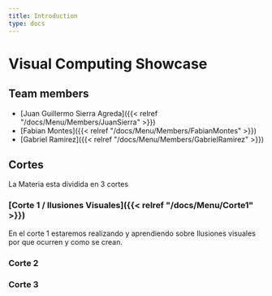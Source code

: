 ```yaml
---
title: Introduction
type: docs
---
```


# Visual Computing Showcase

## Team members

- [Juan Guillermo Sierra Agreda]({{< relref "/docs/Menu/Members/JuanSierra" >}})
- [Fabian Montes]({{< relref "/docs/Menu/Members/FabianMontes" >}})
- [Gabriel Ramirez]({{< relref "/docs/Menu/Members/GabrielRamirez" >}})

## Cortes

La Materia esta dividida en 3 cortes 

### [Corte 1 / Ilusiones Visuales]({{< relref "/docs/Menu/Corte1" >}})

En el corte 1 estaremos realizando y aprendiendo sobre Ilusiones visuales por que ocurren y como se crean.

### Corte 2 


### Corte 3 

